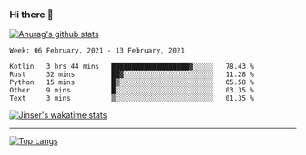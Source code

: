 ### Hi there 👋

[![Anurag's github stats](https://github-readme-stats.vercel.app/api?username=jinserrr&show_icons=true)](https://github.com/anuraghazra/github-readme-stats)


<!--START_SECTION:waka-->
```text
Week: 06 February, 2021 - 13 February, 2021

Kotlin   3 hrs 44 mins   ███████████████████▓░░░░░   78.43 % 
Rust     32 mins         ██▓░░░░░░░░░░░░░░░░░░░░░░   11.28 % 
Python   15 mins         █▒░░░░░░░░░░░░░░░░░░░░░░░   05.58 % 
Other    9 mins          █░░░░░░░░░░░░░░░░░░░░░░░░   03.35 % 
Text     3 mins          ▒░░░░░░░░░░░░░░░░░░░░░░░░   01.35 % 
```
<!--END_SECTION:waka-->

[![Jinser's wakatime stats](https://github-readme-stats.vercel.app/api/wakatime?username=jinser)](https://github.com/anuraghazra/github-readme-stats)

***

[![Top Langs](https://github-readme-stats.vercel.app/api/top-langs/?username=jinserrr)](https://github.com/anuraghazra/github-readme-stats)
